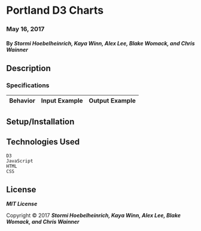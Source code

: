 # Portland D3 Charts

### May 16, 2017

#### By *_Stormi Hoebelheinrich, Kaya Winn, Alex Lee, Blake Womack, and Chris Wainner_*

## Description

### Specifications

| Behavior | Input Example | Output Example |
|----------|:-------------:|:--------------:|

## Setup/Installation

## Technologies Used

`D3`  
`JavaScript`  
`HTML`  
`CSS`  

## License

**_MIT License_**

Copyright &copy; 2017 **_Stormi Hoebelheinrich, Kaya Winn, Alex Lee, Blake Womack, and Chris Wainner_**